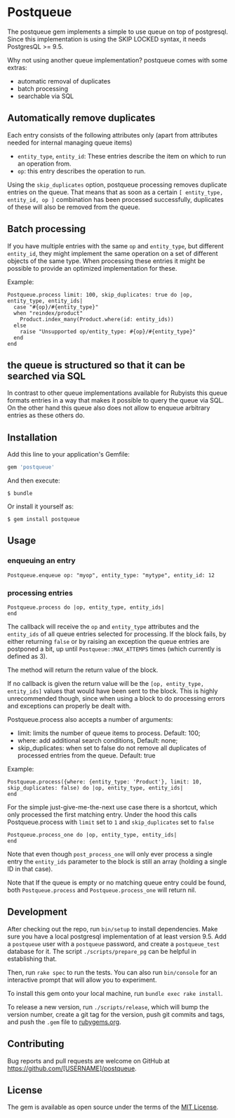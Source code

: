 # Postqueue

The postqueue gem implements a simple to use queue on top of postgresql. Since this implementation is using the SKIP LOCKED
syntax, it needs PostgresQL >= 9.5.

Why not using another queue implementation? postqueue comes with some extras:

- automatic removal of duplicates
- batch processing
- searchable via SQL

## Automatically remove duplicates

Each entry consists of the following attributes only (apart from attributes needed for internal managing queue items)

- `entity_type`, `entity_id`: These entries describe the item on which to run an operation from.
- `op`: this entry describes the operation to run. 

Using the `skip_duplicates` option, postqueue processing removes duplicate entries on the queue. That means that as soon 
as a certain `[ entity_type, entity_id, op ]` combination has been processed successfully, duplicates of these will also
be removed from the queue.

## Batch processing

If you have multiple entries with the same `op` and `entity_type`, but different `entity_id`, they might 
implement the same operation on a set of different objects of the same type. When processing these entries
it might be possible to provide an optimized implementation for these.

Example:

    Postqueue.process limit: 100, skip_duplicates: true do |op, entity_type, entity_ids|
      case "#{op}/#{entity_type}"
      when "reindex/product"
        Product.index_many(Product.where(id: entity_ids))
      else
        raise "Unsupported op/entity_type: #{op}/#{entity_type}"
      end
    end

## the queue is structured so that it can be searched via SQL

In contrast to other queue implementations available for Rubyists this queue formats entries in a way that
makes it possible to query the queue via SQL. On the other hand this queue also does not allow to 
enqueue arbitrary entries as these others do.

## Installation

Add this line to your application's Gemfile:

```ruby
gem 'postqueue'
```

And then execute:

    $ bundle

Or install it yourself as:

    $ gem install postqueue

## Usage

### enqueuing an entry

    Postqueue.enqueue op: "myop", entity_type: "mytype", entity_id: 12

### processing entries

    Postqueue.process do |op, entity_type, entity_ids|
    end

The callback will receive the `op` and `entity_type` attributes and the `entity_ids` of all queue entries
selected for processing. If the block fails, by either returning `false` or by raising an exception the
queue entries are postponed a bit, up until `Postqueue::MAX_ATTEMPS` times (which currently is defined as 3).

The method will return the return value of the block. 

If no callback is given the return value will be the `[op, entity_type, entity_ids]` values that would have
been sent to the block. This is highly unrecommended though, since when using a block to do processing errors
and exceptions can properly be dealt with.

Postqueue.process also accepts a number of arguments:

- limit: limits the number of queue items to process. Default: 100;
- where: add additional search conditions, Default: none;
- skip_duplicates: when set to false do not remove all duplicates of processed entries from the queue. Default: true

Example:

    Postqueue.process({where: {entity_type: 'Product'}, limit: 10, skip_duplicates: false) do |op, entity_type, entity_ids|
    end

For the simple just-give-me-the-next use case there is a shortcut, which only processed the first matching entry. Under the hood this calls Postqueue.process with `limit` set to `1` and `skip_duplicates` set to `false`

    Postqueue.process_one do |op, entity_type, entity_ids|
    end

Note that even though `post_process_one` will only ever process a single entry the `entity_ids` parameter to the block is still an array (holding a single ID in that case).

Note that If the queue is empty or no matching queue entry could be found, both `Postqueue.process` and `Postqueue.process_one` will return nil.
 
## Development

After checking out the repo, run `bin/setup` to install dependencies. Make sure you have a local postgresql implementation of
at least version 9.5. Add a `postqueue` user with a `postqueue` password, and create a `postqueue_test` database for it. 
The script `./scripts/prepare_pg` can be helpful in establishing that.

Then, run `rake spec` to run the tests. You can also run `bin/console` for an interactive prompt that will allow you to experiment.

To install this gem onto your local machine, run `bundle exec rake install`. 

To release a new version, run `./scripts/release`, which will bump the version number, create a git tag for the version, push git commits and tags, and push the `.gem` file to [rubygems.org](https://rubygems.org).

## Contributing

Bug reports and pull requests are welcome on GitHub at https://github.com/[USERNAME]/postqueue.


## License

The gem is available as open source under the terms of the [MIT License](http://opensource.org/licenses/MIT).

